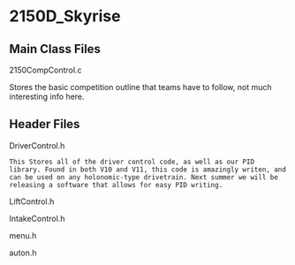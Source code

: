 2150D_Skyrise
=============

Main Class Files
-----------------
2150CompControl.c
  
  Stores the basic competition outline that teams have to follow, not much interesting info here.
  
Header Files
----------------
DriverControl.h

    This Stores all of the driver control code, as well as our PID library. Found in both V10 and V11, this code is amazingly writen, and can be used on any holonomic-type drivetrain. Next summer we will be releasing a software that allows for easy PID writing.

LiftControl.h

IntakeControl.h

menu.h

auton.h
